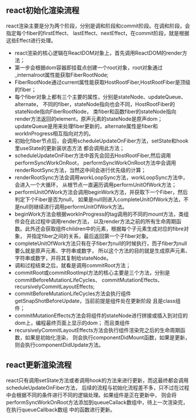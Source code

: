 ## react初始化渲染流程
react渲染主要是分为两个阶段，分别是调和阶段和commit阶段。在调和阶段，会指定每个fiber的firstEffect、
lastEffect、nextEffect，在commit阶段，就是根据这些Effect进行处理。

- react渲染的核心逻辑在ReactDOM对象上，首先调用ReactDOM的render方法；
- 第一步会根据dom容器即挂载点创建一个root对象，root对象通过_internalroot属性能获取FiberRootNode;
- FiberRootNode通过current属性能获取HostRootFiber,HostRootFiber是顶级的fiber；
- 每个fiber对象上都有三个主要的属性，分别是stateNode、updateQueue、alternate，
    不同的fiber，stateNode指向也会不同，HostRootFiber的stateNode指向FiberRootNode，
    类fiber和函数fiber的stateNode指向render方法返回的element，原声元素的stateNode是原声dom；
    updateQueue是用来处理fiber更新的，alternate属性是fiber和workInProgress相互指向对方的。
- 初始化fiber节点后，会调用scheduleUpdateOnFiber方法，setState和hook里useState的更新装状态方法
    都会调用此方法；
- scheduleUpdateOnFiber方法中首先会回去HostRootFiber,然后调用performSyncWorkOnRoot，
    performSyncWorkOnRoot方法中会调用renderRootSync方法，当然这中间会进行优先级的计算；
- renderRootSync方法会调用workLoopSync方法，workLoopSync方法中，会进入一个大循环，
    从根节点一直遍历调用performUnitOfWork方法；
- performUnitOfWork方法会调用beginWork方法，并获取下一个Fiber，然后判定下个Fiber是否为null，
    如果是null则进入completeUnitOfWork方法，不是null则继续进行调用performUnitOfWork方法。
- beginWork方法会根据workInProgress的tag调用的不同的mount方法，类组件会在此过程中调用render方法，
    以及render方法之前的所有生命周期函数。此外还会获取组件children中的元素，根据每个子元素生成对应的fibre对象，
    并指定fiber之间的关系，最后返回第一个子fiber对象。
- completeUnitOfWork方法只有在子fiber为null的时候执行，而子fiber为null要么就是原声元素、字符串或数字，
    所以这个方法的目的就是生成原声元素、字符串或数字，并将其复制给stateNode。
- 调和过程结束之后，就看是调用commitRoot方法；
- commitRoot或commitRootImpl方法的核心主要是三个方法，分别是commitBeforeMutationLifeCycles、
    commitMutationEffects、recursivelyCommitLayoutEffects;
- commitBeforeMutationLifeCycles方法会执行组件getSnapShotBeforeUpdate，当前前提是组件处在更新阶段
    且是class组件；
- commitMutationEffects方法会将组件的stateNode进行拼接或插入到对应的dom上，编程最终页面上显示的dom；
    而且类组件
- recursivelyCommitLayoutEffects方法会执行组件渲染完之后的生命周期函数，如果是初始化渲染，
    则会执行componentDidMount函数，如果是更新，则会执行componentDidUpdate方法。

## react更新渲染流程
react只有调用setState方法或者调用hook的方法来进行更新，而这最终都会调用scheduleUpdateOnFiber方法，
后续的流程与初始化流程差不多，只不过在过程中会根据不同的条件进行不同的逻辑处理。如果组件是正在更新中，
则会将performSyncWorkOnRoot方法添加到queueCallack数组中，待上一次渲染完，在执行queueCallback数组
中的函数进行更新。